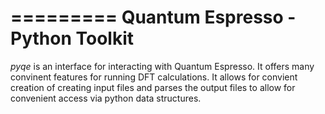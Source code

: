 =========
Quantum Espresso - Python Toolkit
=========

_pyqe_ is an interface for interacting with Quantum Espresso. It
offers many convinent features for running DFT calculations. It allows
for convient creation of creating input files and parses the output
files to allow for convenient access via python data structures.
